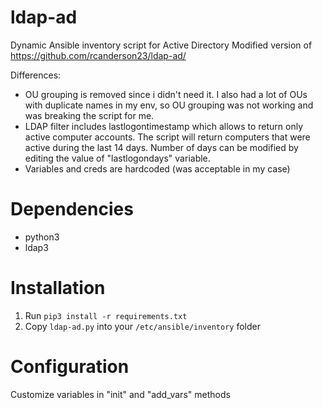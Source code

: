 ldap-ad
==========
Dynamic Ansible inventory script for Active Directory
Modified version of https://github.com/rcanderson23/ldap-ad/

Differences:
* OU grouping is removed since i didn't need it. I also had a lot of OUs with duplicate names in my env, so OU grouping was not working and was breaking the script for me.
* LDAP filter includes lastlogontimestamp which allows to return only active computer accounts. The script will return computers that were active during the last 14 days. Number of days can be modified by editing the value of "lastlogondays" variable.
* Variables and creds are hardcoded (was acceptable in my case)

Dependencies
==========
* python3
* ldap3

Installation
==========
1. Run `pip3 install -r requirements.txt`
2. Copy `ldap-ad.py` into your `/etc/ansible/inventory` folder


Configuration
==========
Customize variables in "init" and "add_vars" methods
